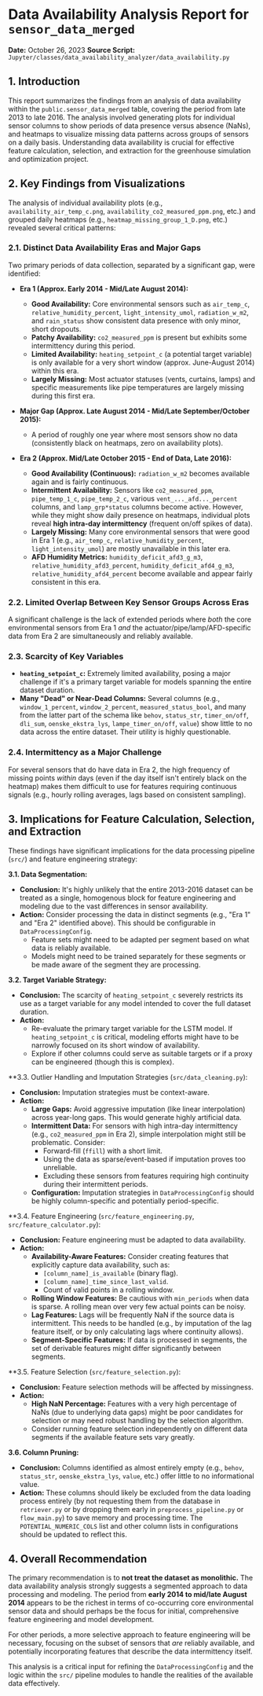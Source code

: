 # Data Availability Analysis Report for `sensor_data_merged`

**Date:** October 26, 2023
**Source Script:** `Jupyter/classes/data_availability_analyzer/data_availability.py`

## 1. Introduction

This report summarizes the findings from an analysis of data availability within the `public.sensor_data_merged` table, covering the period from late 2013 to late 2016. The analysis involved generating plots for individual sensor columns to show periods of data presence versus absence (NaNs), and heatmaps to visualize missing data patterns across groups of sensors on a daily basis. Understanding data availability is crucial for effective feature calculation, selection, and extraction for the greenhouse simulation and optimization project.

## 2. Key Findings from Visualizations

The analysis of individual availability plots (e.g., `availability_air_temp_c.png`, `availability_co2_measured_ppm.png`, etc.) and grouped daily heatmaps (e.g., `heatmap_missing_group_1_D.png`, etc.) revealed several critical patterns:

### 2.1. Distinct Data Availability Eras and Major Gaps

Two primary periods of data collection, separated by a significant gap, were identified:

* **Era 1 (Approx. Early 2014 - Mid/Late August 2014):**
  * **Good Availability:** Core environmental sensors such as `air_temp_c`, `relative_humidity_percent`, `light_intensity_umol`, `radiation_w_m2`, and `rain_status` show consistent data presence with only minor, short dropouts.
  * **Patchy Availability:** `co2_measured_ppm` is present but exhibits some intermittency during this period.
  * **Limited Availability:** `heating_setpoint_c` (a potential target variable) is only available for a very short window (approx. June-August 2014) within this era.
  * **Largely Missing:** Most actuator statuses (vents, curtains, lamps) and specific measurements like pipe temperatures are largely missing during this first era.

* **Major Gap (Approx. Late August 2014 - Mid/Late September/October 2015):**
  * A period of roughly one year where most sensors show no data (consistently black on heatmaps, zero on availability plots).

* **Era 2 (Approx. Mid/Late October 2015 - End of Data, Late 2016):**
  * **Good Availability (Continuous):** `radiation_w_m2` becomes available again and is fairly continuous.
  * **Intermittent Availability:** Sensors like `co2_measured_ppm`, `pipe_temp_1_c`, `pipe_temp_2_c`, various `vent_..._afd..._percent` columns, and `lamp_grp*status` columns become active. However, while they might show daily presence on heatmaps, individual plots reveal **high intra-day intermittency** (frequent on/off spikes of data).
  * **Largely Missing:** Many core environmental sensors that were good in Era 1 (e.g., `air_temp_c`, `relative_humidity_percent`, `light_intensity_umol`) are mostly unavailable in this later era.
  * **AFD Humidity Metrics:** `humidity_deficit_afd3_g_m3`, `relative_humidity_afd3_percent`, `humidity_deficit_afd4_g_m3`, `relative_humidity_afd4_percent` become available and appear fairly consistent in this era.

### 2.2. Limited Overlap Between Key Sensor Groups Across Eras

A significant challenge is the lack of extended periods where *both* the core environmental sensors from Era 1 *and* the actuator/pipe/lamp/AFD-specific data from Era 2 are simultaneously and reliably available.

### 2.3. Scarcity of Key Variables

* **`heating_setpoint_c`:** Extremely limited availability, posing a major challenge if it's a primary target variable for models spanning the entire dataset duration.
* **Many "Dead" or Near-Dead Columns:** Several columns (e.g., `window_1_percent`, `window_2_percent`, `measured_status_bool`, and many from the latter part of the schema like `behov`, `status_str`, `timer_on/off`, `dli_sum`, `oenske_ekstra_lys`, `lampe_timer_on/off`, `value`) show little to no data across the entire dataset. Their utility is highly questionable.

### 2.4. Intermittency as a Major Challenge

For several sensors that do have data in Era 2, the high frequency of missing points *within* days (even if the day itself isn't entirely black on the heatmap) makes them difficult to use for features requiring continuous signals (e.g., hourly rolling averages, lags based on consistent sampling).

## 3. Implications for Feature Calculation, Selection, and Extraction

These findings have significant implications for the data processing pipeline (`src/`) and feature engineering strategy:

**3.1. Data Segmentation:**

* **Conclusion:** It's highly unlikely that the entire 2013-2016 dataset can be treated as a single, homogenous block for feature engineering and modeling due to the vast differences in sensor availability.
* **Action:** Consider processing the data in distinct segments (e.g., "Era 1" and "Era 2" identified above). This should be configurable in `DataProcessingConfig`.
  * Feature sets might need to be adapted per segment based on what data is reliably available.
  * Models might need to be trained separately for these segments or be made aware of the segment they are processing.

**3.2. Target Variable Strategy:**

* **Conclusion:** The scarcity of `heating_setpoint_c` severely restricts its use as a target variable for any model intended to cover the full dataset duration.
* **Action:**
  * Re-evaluate the primary target variable for the LSTM model. If `heating_setpoint_c` is critical, modeling efforts might have to be narrowly focused on its short window of availability.
  * Explore if other columns could serve as suitable targets or if a proxy can be engineered (though this is complex).

**3.3. Outlier Handling and Imputation Strategies (`src/data_cleaning.py`):

* **Conclusion:** Imputation strategies must be context-aware.
* **Action:**
  * **Large Gaps:** Avoid aggressive imputation (like linear interpolation) across year-long gaps. This would generate highly artificial data.
  * **Intermittent Data:** For sensors with high intra-day intermittency (e.g., `co2_measured_ppm` in Era 2), simple interpolation might still be problematic. Consider:
    * Forward-fill (`ffill`) with a short limit.
    * Using the data as sparse/event-based if imputation proves too unreliable.
    * Excluding these sensors from features requiring high continuity during their intermittent periods.
  * **Configuration:** Imputation strategies in `DataProcessingConfig` should be highly column-specific and potentially period-specific.

**3.4. Feature Engineering (`src/feature_engineering.py`, `src/feature_calculator.py`):

* **Conclusion:** Feature engineering must be adapted to data availability.
* **Action:**
  * **Availability-Aware Features:** Consider creating features that explicitly capture data availability, such as:
    * `[column_name]_is_available` (binary flag).
    * `[column_name]_time_since_last_valid`.
    * Count of valid points in a rolling window.
  * **Rolling Window Features:** Be cautious with `min_periods` when data is sparse. A rolling mean over very few actual points can be noisy.
  * **Lag Features:** Lags will be frequently NaN if the source data is intermittent. This needs to be handled (e.g., by imputation of the lag feature itself, or by only calculating lags where continuity allows).
  * **Segment-Specific Features:** If data is processed in segments, the set of derivable features might differ significantly between segments.

**3.5. Feature Selection (`src/feature_selection.py`):

* **Conclusion:** Feature selection methods will be affected by missingness.
* **Action:**
  * **High NaN Percentage:** Features with a very high percentage of NaNs (due to underlying data gaps) might be poor candidates for selection or may need robust handling by the selection algorithm.
  * Consider running feature selection independently on different data segments if the available feature sets vary greatly.

**3.6. Column Pruning:**

* **Conclusion:** Columns identified as almost entirely empty (e.g., `behov`, `status_str`, `oenske_ekstra_lys`, `value`, etc.) offer little to no informational value.
* **Action:** These columns should likely be excluded from the data loading process entirely (by not requesting them from the database in `retriever.py` or by dropping them early in `preprocess_pipeline.py` or `flow_main.py`) to save memory and processing time. The `POTENTIAL_NUMERIC_COLS` list and other column lists in configurations should be updated to reflect this.

## 4. Overall Recommendation

The primary recommendation is to **not treat the dataset as monolithic.** The data availability analysis strongly suggests a segmented approach to data processing and modeling. The period from **early 2014 to mid/late August 2014** appears to be the richest in terms of co-occurring core environmental sensor data and should perhaps be the focus for initial, comprehensive feature engineering and model development.

For other periods, a more selective approach to feature engineering will be necessary, focusing on the subset of sensors that *are* reliably available, and potentially incorporating features that describe the data intermittency itself.

This analysis is a critical input for refining the `DataProcessingConfig` and the logic within the `src/` pipeline modules to handle the realities of the available data effectively.
